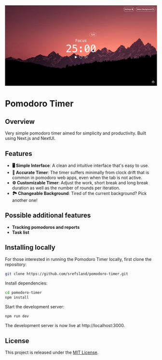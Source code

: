 ![pomodoro screen](images/pomodoro-screen.png)

# Pomodoro Timer

## Overview

Very simple pomodoro timer aimed for simplicity and productivity. Built using Next.js and NextUI.

## Features 
- **🖥️ Simple Interface**: A clean and intuitive interface that's easy to use.
- **🎯 Accurate Timer**: The timer suffers minimally from clock drift that is common in pomodoro web apps, even when the tab is not active.
- **⚙️ Customizable Timer**: Adjust the work, short break and long break duration as well as the number of rounds per iteration.
- **🏞️ Changeable Background**: Tired of the current background? Pick another one!

## Possible additional features
- **Tracking pomodoros and reports**
- **Task list**

## Installing locally

For those interested in running the Pomodoro Timer locally, first clone the repository:
```bash
git clone https://github.com/srefsland/pomodoro-timer.git
```

Install dependencies:
```bash
cd pomodoro-timer
npm install
```

Start the development server:
```bash
npm run dev
```

The development server is now live at http://localhost:3000.

## License

This project is released under the [MIT License](LICENSE.md).
